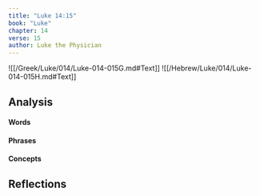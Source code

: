 ```yaml
---
title: "Luke 14:15"
book: "Luke"
chapter: 14
verse: 15
author: Luke the Physician
---
```

![[/Greek/Luke/014/Luke-014-015G.md#Text]]
![[/Hebrew/Luke/014/Luke-014-015H.md#Text]]

## Analysis

#### Words

#### Phrases

#### Concepts

## Reflections
